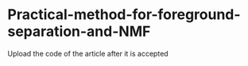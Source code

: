 # Practical-method-for-foreground-separation-and-NMF
Upload the code of the article after it is accepted
